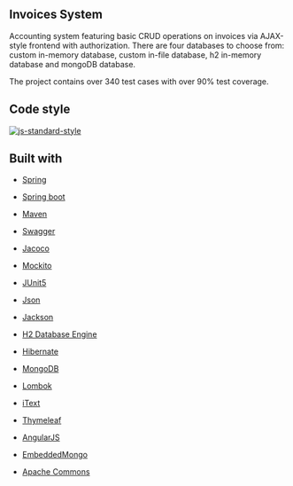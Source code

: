 ## Invoices System

Accounting system featuring basic CRUD operations on invoices via AJAX-style frontend with authorization. There are four databases to choose from: custom in-memory database, custom in-file database, h2 in-memory database and mongoDB database.

The project contains over 340 test cases with over 90% test coverage.



## Code style

[![js-standard-style](https://img.shields.io/badge/code%20style-Google_Style-brightgreen.svg?style=flat)](https://github.com/checkstyle/checkstyle)



## Built with



- [Spring](https://spring.io/)

- [Spring boot](https://projects.spring.io/spring-boot/)

- [Maven](https://maven.apache.org/)

- [Swagger](https://swagger.io/)

- [Jacoco](https://www.eclemma.org/jacoco/)

- [Mockito](http://site.mockito.org/)

- [JUnit5](https://junit.org/junit5/)

- [Json](https://www.json.org/)

- [Jackson](https://github.com/FasterXML/jackson)

- [H2 Database Engine](http://www.h2database.com)

- [Hibernate](http://hibernate.org/)

- [MongoDB](https://www.mongodb.com/)

- [Lombok](https://projectlombok.org/)

- [iText](https://itextpdf.com/)

- [Thymeleaf](https://www.thymeleaf.org/)

- [AngularJS](https://angularjs.org/)

- [EmbeddedMongo](https://github.com/flapdoodle-oss/de.flapdoodle.embed.mongo)

- [Apache Commons](https://commons.apache.org/)
